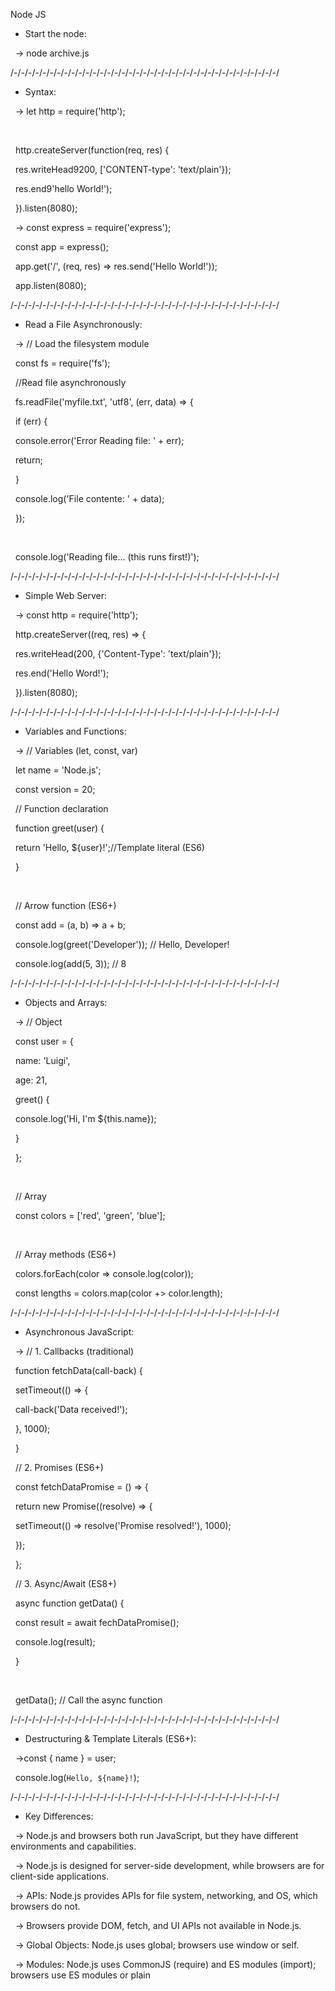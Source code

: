 Node JS



* Start the node:

&nbsp;	-> node archive.js



/-/-/-/-/-/-/-/-/-/-/-/-/-/-/-/-/-/-/-/-/-/-/-/-/-/-/-/-/-/-/-/-/-/-/-/-/-/



* Syntax:	 

&nbsp;	-> let http = require('http');

&nbsp;	

&nbsp;	http.createServer(function(req, res) {

&nbsp;		res.writeHead9200, \['CONTENT-type': 'text/plain'});

&nbsp;		res.end9'hello World!');

&nbsp;	}).listen(8080);



&nbsp;	-> const express = require('express');

&nbsp;	const app = express();

&nbsp;	app.get('/', (req, res) => res.send('Hello World!'));

&nbsp;	app.listen(8080);



/-/-/-/-/-/-/-/-/-/-/-/-/-/-/-/-/-/-/-/-/-/-/-/-/-/-/-/-/-/-/-/-/-/-/-/-/-/



* Read a File Asynchronously:

&nbsp;	-> // Load the filesystem module

&nbsp;	const fs = require('fs');



&nbsp;	//Read file asynchronously

&nbsp;	fs.readFile('myfile.txt', 'utf8', (err, data) => {

&nbsp;		if (err) {

&nbsp;			console.error('Error Reading file: ' + err);

&nbsp;			return;

&nbsp;		}

&nbsp;		console.log('File contente: ' + data);

&nbsp;	});

&nbsp;	

&nbsp;	console.log('Reading file... (this runs first!)');



/-/-/-/-/-/-/-/-/-/-/-/-/-/-/-/-/-/-/-/-/-/-/-/-/-/-/-/-/-/-/-/-/-/-/-/-/-/



* Simple Web Server:

&nbsp;	-> const http = require('http');

&nbsp;	http.createServer((req, res) => {

&nbsp;		res.writeHead(200, {'Content-Type': 'text/plain'});

&nbsp;		res.end('Hello Word!');

&nbsp;	}).listen(8080);



/-/-/-/-/-/-/-/-/-/-/-/-/-/-/-/-/-/-/-/-/-/-/-/-/-/-/-/-/-/-/-/-/-/-/-/-/-/



* Variables and Functions:

&nbsp;	-> // Variables (let, const, var)

&nbsp;	let name = 'Node.js';

&nbsp;	const version = 20;



&nbsp;	// Function declaration

&nbsp;	function greet(user) {

&nbsp;		return 'Hello, ${user}!';//Template literal (ES6)

&nbsp;	}

&nbsp;	

&nbsp;	// Arrow function (ES6+)

&nbsp;	const add = (a, b) => a + b;



&nbsp;	console.log(greet('Developer')); // Hello, Developer!

&nbsp;	console.log(add(5, 3)); // 8 



/-/-/-/-/-/-/-/-/-/-/-/-/-/-/-/-/-/-/-/-/-/-/-/-/-/-/-/-/-/-/-/-/-/-/-/-/-/



* Objects and Arrays:

&nbsp;	-> // Object

&nbsp;	const user = {

&nbsp;		name: 'Luigi',

&nbsp;		age: 21,

&nbsp;		greet() {

&nbsp;			console.log('Hi, I'm ${this.name});

&nbsp;		}

&nbsp;	};

&nbsp;	

&nbsp;	// Array

&nbsp;	const colors = \['red', 'green', 'blue'];

&nbsp;	

&nbsp;	// Array methods (ES6+)

&nbsp;	colors.forEach(color => console.log(color));

&nbsp;	const lengths = colors.map(color +> color.length);



/-/-/-/-/-/-/-/-/-/-/-/-/-/-/-/-/-/-/-/-/-/-/-/-/-/-/-/-/-/-/-/-/-/-/-/-/-/



* Asynchronous JavaScript:

&nbsp;	-> // 1. Callbacks (traditional)

&nbsp;	function fetchData(call-back) {

&nbsp;		setTimeout(() => {

&nbsp;			call-back('Data received!');

&nbsp;		}, 1000);

&nbsp;	}



&nbsp;	// 2. Promises (ES6+)

&nbsp;	const fetchDataPromise = () => {

&nbsp;		return new Promise((resolve) => {

&nbsp;			setTimeout(() => resolve('Promise resolved!'), 1000);

&nbsp;		});

&nbsp;	};



&nbsp;	// 3. Async/Await (ES8+)

&nbsp;	async function getData() {

&nbsp;		const result = await fechDataPromise();

&nbsp;		console.log(result);

&nbsp;	}

&nbsp;	

&nbsp;	getData(); // Call the async function



/-/-/-/-/-/-/-/-/-/-/-/-/-/-/-/-/-/-/-/-/-/-/-/-/-/-/-/-/-/-/-/-/-/-/-/-/-/



* Destructuring \& Template Literals (ES6+):

&nbsp;	->const { name } = user;

&nbsp;	console.log(`Hello, ${name}!`);



/-/-/-/-/-/-/-/-/-/-/-/-/-/-/-/-/-/-/-/-/-/-/-/-/-/-/-/-/-/-/-/-/-/-/-/-/-/



* Key Differences:

&nbsp;	-> Node.js and browsers both run JavaScript, but they have different environments and capabilities.



&nbsp;	-> Node.js is designed for server-side development, while browsers are for client-side applications.



&nbsp;	-> APIs: Node.js provides APIs for file system, networking, and OS, which browsers do not.



&nbsp;	-> Browsers provide DOM, fetch, and UI APIs not available in Node.js.



&nbsp;	-> Global Objects: Node.js uses global; browsers use window or self.



&nbsp;	-> Modules: Node.js uses CommonJS (require) and ES modules (import); browsers use ES modules or plain <script> tags.

&nbsp;	

&nbsp;	-> Security: Browsers run in a sandbox with limited access; Node.js has full access to the file system and network.



&nbsp;	-> Event Loop: Both environments use an event loop, but Node.js has additional APIs for timers, process, etc.



&nbsp;	-> Environment Variables: Node.js can access environment variables (process.env); browsers cannot.



&nbsp;	-> Package Management: Node.js uses npm/yarn; browsers use CDNs or bundlers.



/-/-/-/-/-/-/-/-/-/-/-/-/-/-/-/-/-/-/-/-/-/-/-/-/-/-/-/-/-/-/-/-/-/-/-/-/-/





* Global Objects:

&nbsp;	-> // Node.js

&nbsp;	global.mylet = 42;

&nbsp;	console.log(global.mylet); // 42



 	-> // Browser

 	window.mylet = 42;

 	console.log(window.mylet); // 42



/-/-/-/-/-/-/-/-/-/-/-/-/-/-/-/-/-/-/-/-/-/-/-/-/-/-/-/-/-/-/-/-/-/-/-/-/-/



* File Access:

&nbsp;	-> // Node.js

&nbsp;	const fs = require('fs');

&nbsp;	fs.readFile('myfile.txt', 'utf8', (err, data) => {

&nbsp;		if (err) throw err;

&nbsp;		console.log(data);

&nbsp;	});



&nbsp;	-> // Browser

&nbsp;	// Not allowed for security reasons



/-/-/-/-/-/-/-/-/-/-/-/-/-/-/-/-/-/-/-/-/-/-/-/-/-/-/-/-/-/-/-/-/-/-/-/-/-/



* HTTP Requests:

&nbsp;	-> // Node.js

&nbsp;	const https = require('https');

&nbsp;	https.get('https://example.com', res => {

&nbsp;		let data = '';

&nbsp;		res.on('data', chunk => data += chhunk);

&nbsp;		res.on('end', () => console.log(data));

&nbsp;	});



&nbsp;	-> // Browser

&nbsp;	fetch('https://example.com')

&nbsp;		.then(response => response.txt())

&nbsp;		.then(console.log);



/-/-/-/-/-/-/-/-/-/-/-/-/-/-/-/-/-/-/-/-/-/-/-/-/-/-/-/-/-/-/-/-/-/-/-/-/-/



* Modules:

&nbsp;	-> // Node.js (CommonJS)

&nbsp;	const fs = require('fs');



&nbsp;	-> // Node.js \& Browser (ES Modules)

&nbsp;	// import fs from 'fs'; // Node.js only, not browser

&nbsp;	// import \_ from 'https://cdn.jsdelivr.net/npm/lodash-es/lodash.js'; // Browser



/-/-/-/-/-/-/-/-/-/-/-/-/-/-/-/-/-/-/-/-/-/-/-/-/-/-/-/-/-/-/-/-/-/-/-/-/-/



* Run a JavaScript file:

&nbsp;	-> # Run a JavaScript file

&nbsp;	node app.js



&nbsp;	-> # Run with additional arguments

&nbsp;	node app.js arg1 arg2



&nbsp;	-> # Run in watch mode (restarts on file changes)

&nbsp;	node --watch app.js



/-/-/-/-/-/-/-/-/-/-/-/-/-/-/-/-/-/-/-/-/-/-/-/-/-/-/-/-/-/-/-/-/-/-/-/-/-/



* Using the REPL:

&nbsp;	-> The Node.js REPL (Read-Eval-Print Loop) is an interactive shell for executing JavaScript code.

&nbsp;	The REPL is started by running node in the terminal:



&nbsp;	-> >const name = 'Node.js';

&nbsp;	>console.log('Hello, ${name}!');

&nbsp;	>.help // Show avaliable commands

&nbsp;	>.exit // Exit REPL



/-/-/-/-/-/-/-/-/-/-/-/-/-/-/-/-/-/-/-/-/-/-/-/-/-/-/-/-/-/-/-/-/-/-/-/-/-/



* Command Line Arguments:

&nbsp;	-> // args.js

&nbsp;	console.log('All arguments:', process.argv);

 	console.log('First argument:', process.argv\[2]);

 	console.log('Second argument:', process.argv\[3]);



&nbsp;	-> // Example usage:

&nbsp;	// node args.js hello world

&nbsp;	// Output:

&nbsp;	// All arguments: \['/path/to/node', '/path/to/args.js', 'hello', 'world']

&nbsp;	// First argument: hello

&nbsp;	// Second argument: world



/-/-/-/-/-/-/-/-/-/-/-/-/-/-/-/-/-/-/-/-/-/-/-/-/-/-/-/-/-/-/-/-/-/-/-/-/-/



* Environment Variables:

&nbsp;	-> // env.js

&nbsp;	console.log('Environment:', process.env.NODE\_ENV || 'development');

&nbsp;	console.log('Custom variable:', process.env.MY\_VARIABLE);

&nbsp;	console.log('Database URL:', process.env.DATABASE\_URL || 'Not set');



&nbsp;	-> // Example usage with environment variables:

&nbsp;	// NODE\_ENV=production MY\_VARIABLE=test node env.js





